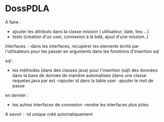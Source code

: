 # DossPDLA

A faire :

- ajouter les attributs dans la classe mission ( utilisateur, date, lieu ...)
- tests (creation d'un user, connexion à la bdd, ajout d'une mission..)

interfaces :
-dans les interfaces, recupérer les elements écrits par l'utilisateurs pour les passer en arguments dans les fonstions d'insertion sql

sql :
- les méthodes (dans des classes java) pour l'insertion (sql) des données dans la base de donnée de manière automatisée (dans une classe requetes.java par ex)
-rajouter id dans la table user
-ajouter le mot de passe 

en dernier :
- les autres interfaces de connexion
-rendre les interfaces plus jolies

A savoir :
-id unique créé automatiquement
